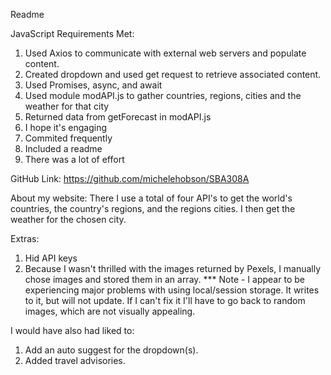 Readme

JavaScript Requirements Met:
 1. Used Axios to communicate with external web servers and populate content.
 2. Created dropdown and used get request to retrieve associated content.
 3. Used Promises, async, and await
 4. Used module modAPI.js to gather countries, regions, cities and the weather for that city
 5. Returned data from getForecast in modAPI.js
 6. I hope it's engaging
 7. Commited frequently
 8. Included a readme
 9. There was a lot of effort


GitHub Link:
    https://github.com/michelehobson/SBA308A


About my website:
    There I use a total of four API's to get the world's countries, the country's regions, and the regions cities. I then get the weather for the chosen city.


Extras:
1. Hid API keys
2. Because I wasn't thrilled with the images returned by Pexels, I manually chose images and stored them in an array.
    *** Note - I appear to be experiencing major problems with using local/session storage. It writes to it, but will not update. If I can't fix it I'll have to go back to random images, which are not visually appealing.

I would have also had liked to:
1. Add an auto suggest for the dropdown(s).
2. Added travel advisories.

